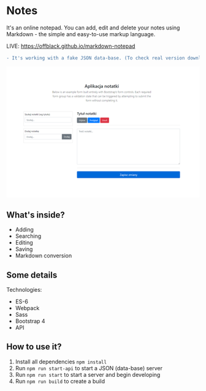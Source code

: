 # Notes

It's an online notepad. You can add, edit and delete your notes using Markdown - the simple and easy-to-use markup language.

LIVE: https://offblack.github.io/markdown-notepad

```diff 
- It's working with a fake JSON data-base. (To check real version download or clone repository.)
```

![alt text](https://raw.githubusercontent.com/Offblack/markdown-notepad/master/screenshot.png)

## What's inside?

-  Adding
-  Searching
-  Editing
-  Saving
-  Markdown conversion

## Some details

Technologies:

-  ES-6
-  Webpack
-  Sass
-  Bootstrap 4
-  API

## How to use it?

1. Install all dependencies `npm install`
2. Run `npm run start-api` to start a JSON (data-base) server
3. Run `npm run start` to start a server and begin developing
4. Run `npm run build` to create a build

